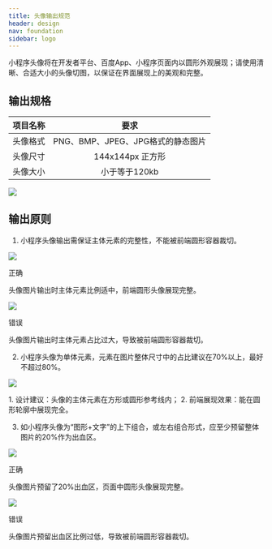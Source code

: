 ```yaml
---
title: 头像输出规范
header: design
nav: foundation
sidebar: logo
---
```

小程序头像将在开发者平台、百度App、小程序页面内以圆形外观展现；请使用清晰、合适大小的头像切图，以保证在界面展现上的美观和完整。

## 输出规格
|项目名称|要求|
|:--:|:--:|
|头像格式|PNG、BMP、JPEG、JPG格式的静态图片|
|头像尺寸| 144x144px 正方形|
|头像大小| 小于等于120kb|

<div class="m-doc-custom-examples-correct">
		<img src="../../../img/design/foundation/logo/1.png">
</div>

## 输出原则

1. 小程序头像输出需保证主体元素的完整性，不能被前端圆形容器裁切。
<div class="m-doc-custom-examples">
	<div class="m-doc-custom-examples-correct">
		<img src="../../../img/design/foundation/logo/2-1.png">
		<p class="m-doc-custom-examples-title">正确</p><p class="m-doc-custom-examples-text">头像图片输出时主体元素比例适中，前端圆形头像展现完整。</p>
	</div>
	<div class="m-doc-custom-examples-error ">
		<img src="../../../img/design/foundation/logo/2-2.png">
		<p class="m-doc-custom-examples-title">错误</p><p class="m-doc-custom-examples-text">头像图片输出时主体元素占比过大，导致被前端圆形容器裁切。</p>
	</div>
</div>

2. 小程序头像为单体元素，元素在图片整体尺寸中的占比建议在70%以上，最好不超过80%。

<div class="m-doc-custom-examples-correct">
		<img src="../../../img/design/foundation/logo/3.png"><p class="m-doc-custom-examples-text">1. 设计建议：头像的主体元素在方形或圆形参考线内；
		2. 前端展现效果：能在圆形轮廓中展现完全。</p>
	</div>

3. 如小程序头像为“图形+文字”的上下组合，或左右组合形式，应至少预留整体图片的20%作为出血区。

<div class="m-doc-custom-examples">
	<div class="m-doc-custom-examples-correct">
		<img src="../../../img/design/foundation/logo/4-1.png">
		<p class="m-doc-custom-examples-title">正确</p><p class="m-doc-custom-examples-text">头像图片预留了20%出血区，页面中圆形头像展现完整。</p>
	</div>
	<div class="m-doc-custom-examples-error ">
		<img src="../../../img/design/foundation/logo/4-2.png">
		<p class="m-doc-custom-examples-title">错误</p><p class="m-doc-custom-examples-text">头像图片预留出血区比例过低，导致被前端圆形容器裁切。</p>
	</div>
</div>